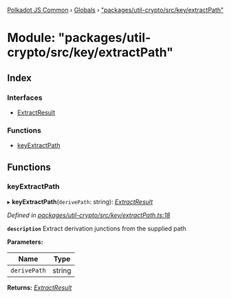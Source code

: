 [Polkadot JS Common](../README.md) › [Globals](../globals.md) › ["packages/util-crypto/src/key/extractPath"](_packages_util_crypto_src_key_extractpath_.md)

# Module: "packages/util-crypto/src/key/extractPath"

## Index

### Interfaces

* [ExtractResult](../interfaces/_packages_util_crypto_src_key_extractpath_.extractresult.md)

### Functions

* [keyExtractPath](_packages_util_crypto_src_key_extractpath_.md#keyextractpath)

## Functions

###  keyExtractPath

▸ **keyExtractPath**(`derivePath`: string): *[ExtractResult](../interfaces/_packages_util_crypto_src_key_extractpath_.extractresult.md)*

*Defined in [packages/util-crypto/src/key/extractPath.ts:18](https://github.com/polkadot-js/common/blob/27ae1186/packages/util-crypto/src/key/extractPath.ts#L18)*

**`description`** Extract derivation junctions from the supplied path

**Parameters:**

Name | Type |
------ | ------ |
`derivePath` | string |

**Returns:** *[ExtractResult](../interfaces/_packages_util_crypto_src_key_extractpath_.extractresult.md)*
